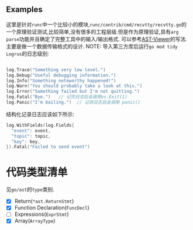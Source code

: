 Examples
---
这里是针对`runc`中一个比较小的模块,`runc/contrib/cmd/recvtty/recvtty.go`的一个原理验证测试,比较简单,没有很多的工程层级.但是作为原理验证,具有`arg parse`功能并且确定了完整工具中的输入/输出格式.
可以参考[AST-Viewer](https://github.com/yuroyoro/goast-viewer)的写法.主要是做一个数据传输格式的设计.
NOTE:
导入第三方库后运行`go mod tidy`
`Logrus`的日志级别:
```go

log.Trace("Something very low level.")
log.Debug("Useful debugging information.")
log.Info("Something noteworthy happened!")
log.Warn("You should probably take a look at this.")
log.Error("Something failed but I'm not quitting.")
log.Fatal("Bye.")   // 记完日志后会调用os.Exit(1) 
log.Panic("I'm bailing.")  // 记完日志后会调用 panic()
```
结构化记录日志应该如下所示:
```go
log.WithFields(log.Fields{
  "event": event,
  "topic": topic,
  "key": key,
}).Fatal("Failed to send event")
```
# 代码类型清单
见`go/ast`的`type`类别.
- [x] Return(`*ast.ReturnStmt`)
- [x] Function Declaration(`FuncDecl`)
- [ ] Expressions(`ExprStmt`)
- [x] Array(`ArrayType`)
